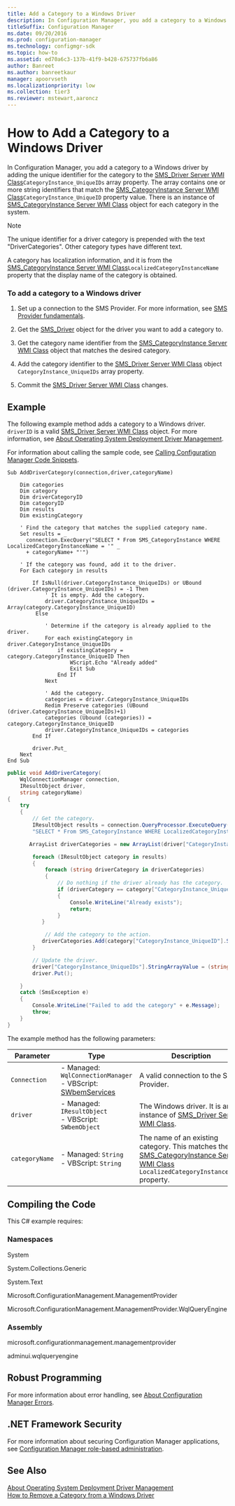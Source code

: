 ```yaml
---
title: Add a Category to a Windows Driver
description: In Configuration Manager, you add a category to a Windows driver by adding the unique identifier for the category to the SMS_Driver Server WMI Class CategoryInstance_UniqueIDs array property.
titleSuffix: Configuration Manager
ms.date: 09/20/2016
ms.prod: configuration-manager
ms.technology: configmgr-sdk
ms.topic: how-to
ms.assetid: ed70a6c3-137b-41f9-b428-675737fb6a86
author: Banreet
ms.author: banreetkaur
manager: apoorvseth
ms.localizationpriority: low
ms.collection: tier3
ms.reviewer: mstewart,aaroncz 
---
```

# How to Add a Category to a Windows Driver
In Configuration Manager, you add a category to a Windows driver by adding the unique identifier for the category to the [SMS_Driver Server WMI Class](../../develop/reference/osd/sms_driver-server-wmi-class.md)`CategoryInstance_UniqueIDs` array property. The array contains one or more string identifiers that match the [SMS_CategoryInstance Server WMI Class](../../develop/reference/compliance/sms_categoryinstance-server-wmi-class.md)`CategoryInstance_UniqueID` property value. There is an instance of [SMS_CategoryInstance Server WMI Class](../../develop/reference/compliance/sms_categoryinstance-server-wmi-class.md) object for each category in the system.  

> [!NOTE]
>  The unique identifier for a driver category is prepended with the text "DriverCategories". Other category types have different text.  

 A category has localization information, and it is from the [SMS_CategoryInstance Server WMI Class](../../develop/reference/compliance/sms_categoryinstance-server-wmi-class.md)`LocalizedCategoryInstanceName` property that the display name of the category is obtained.  

### To add a category to a Windows driver  

1.  Set up a connection to the SMS Provider. For more information, see [SMS Provider fundamentals](../core/understand/sms-provider-fundamentals.md).  

2.  Get the [SMS_Driver](../../develop/reference/osd/sms_driver-server-wmi-class.md) object for the driver you want to add a category to.  

3.  Get the category name identifier from the [SMS_CategoryInstance Server WMI Class](../../develop/reference/compliance/sms_categoryinstance-server-wmi-class.md) object that matches the desired category.  

4.  Add the category identifier to the [SMS_Driver Server WMI Class](../../develop/reference/osd/sms_driver-server-wmi-class.md) object `CategoryInstance_UniqueIDs` array property.  

5.  Commit the [SMS_Driver Server WMI Class](../../develop/reference/osd/sms_driver-server-wmi-class.md) changes.  

## Example  
 The following example method adds a category to a Windows driver. `driverID` is a valid [SMS_Driver Server WMI Class](../../develop/reference/osd/sms_driver-server-wmi-class.md) object. For more information, see [About Operating System Deployment Driver Management](../../develop/osd/about-operating-system-deployment-driver-management.md).  

 For information about calling the sample code, see [Calling Configuration Manager Code Snippets](../../develop/core/understand/calling-code-snippets.md).  

```vbs  
Sub AddDriverCategory(connection,driver,categoryName)  

    Dim categories  
    Dim category  
    Dim driverCategoryID  
    Dim categoryID  
    Dim results  
    Dim existingCategory  

    ' Find the category that matches the supplied category name.  
    Set results = _  
      connection.ExecQuery("SELECT * From SMS_CategoryInstance WHERE LocalizedCategoryInstanceName = '" _  
      + categoryName+ "'")  

    ' If the category was found, add it to the driver.  
    For Each category in results  

        If IsNull(driver.CategoryInstance_UniqueIDs) or UBound (driver.CategoryInstance_UniqueIDs) = -1 Then  
            ' It is empty. Add the category.  
            driver.CategoryInstance_UniqueIDs =  Array(category.CategoryInstance_UniqueID)  
         Else  

            ' Determine if the category is already applied to the driver.  
            For each existingCategory in driver.CategoryInstance_UniqueIDs   
                if existingCategory = category.CategoryInstance_UniqueID Then  
                    WScript.Echo "Already added"  
                    Exit Sub  
                End If  
            Next      

            ' Add the category.  
            categories = driver.CategoryInstance_UniqueIDs  
            Redim Preserve categories (UBound (driver.CategoryInstance_UniqueIDs)+1)  
            categories (Ubound (categories)) =  category.CategoryInstance_UniqueID   
            driver.CategoryInstance_UniqueIDs = categories  
        End If  

        driver.Put_         
    Next      
End Sub  
```  

```c#  
public void AddDriverCategory(  
    WqlConnectionManager connection,  
    IResultObject driver,  
    string categoryName)  
{  
    try  
    {  
        // Get the category.  
        IResultObject results = connection.QueryProcessor.ExecuteQuery(  
        "SELECT * From SMS_CategoryInstance WHERE LocalizedCategoryInstanceName = '" + categoryName + "'");  

       ArrayList driverCategories = new ArrayList(driver["CategoryInstance_UniqueIDs"].StringArrayValue);//;driverCategories);  

        foreach (IResultObject category in results)  
        {  
            foreach (string driverCategory in driverCategories)  
            {  
                // Do nothing if the driver already has the category.  
                if (driverCategory == category["CategoryInstance_UniqueID"].StringValue)  
                {  
                    Console.WriteLine("Already exists");  
                    return;  
                }  
           }  

            // Add the category to the action.  
           driverCategories.Add(category["CategoryInstance_UniqueID"].StringValue);  
        }  

        // Update the driver.  
        driver["CategoryInstance_UniqueIDs"].StringArrayValue = (string[])driverCategories.ToArray(typeof(string));  
        driver.Put();  

    }  
    catch (SmsException e)  
    {  
        Console.WriteLine("Failed to add the category" + e.Message);  
        throw;  
    }  
}  
```  

 The example method has the following parameters:  


| Parameter | Type | Description |
|-----------|------|-------------|
| `Connection` | - Managed: `WqlConnectionManager`<br /> - VBScript: [SWbemServices](/windows/win32/wmisdk/swbemservices-get) | A valid connection to the SMS Provider. |
| `driver` | - Managed: `IResultObject`<br /> - VBScript: `SWbemObject` | The Windows driver. It is an instance of [SMS_Driver Server WMI Class](../../develop/reference/osd/sms_driver-server-wmi-class.md). |
| `categoryName` | - Managed: `String`<br /> - VBScript: `String` | The name of an existing category. This matches the [SMS_CategoryInstance Server WMI Class](../../develop/reference/compliance/sms_categoryinstance-server-wmi-class.md) `LocalizedCategoryInstanceName` property. |

## Compiling the Code  
 This C# example requires:  

### Namespaces  
 System  

 System.Collections.Generic  

 System.Text  

 Microsoft.ConfigurationManagement.ManagementProvider  

 Microsoft.ConfigurationManagement.ManagementProvider.WqlQueryEngine  

### Assembly  
 microsoft.configurationmanagement.managementprovider  

 adminui.wqlqueryengine  

## Robust Programming  
 For more information about error handling, see [About Configuration Manager Errors](../../develop/core/understand/about-configuration-manager-errors.md).  

## .NET Framework Security  
 For more information about securing Configuration Manager applications, see [Configuration Manager role-based administration](../../develop/core/servers/configure/role-based-administration.md).  

## See Also  
 [About Operating System Deployment Driver Management](../../develop/osd/about-operating-system-deployment-driver-management.md)   
 [How to Remove a Category from a Windows Driver](../../develop/osd/how-to-remove-a-category-from-a-windows-driver.md)
